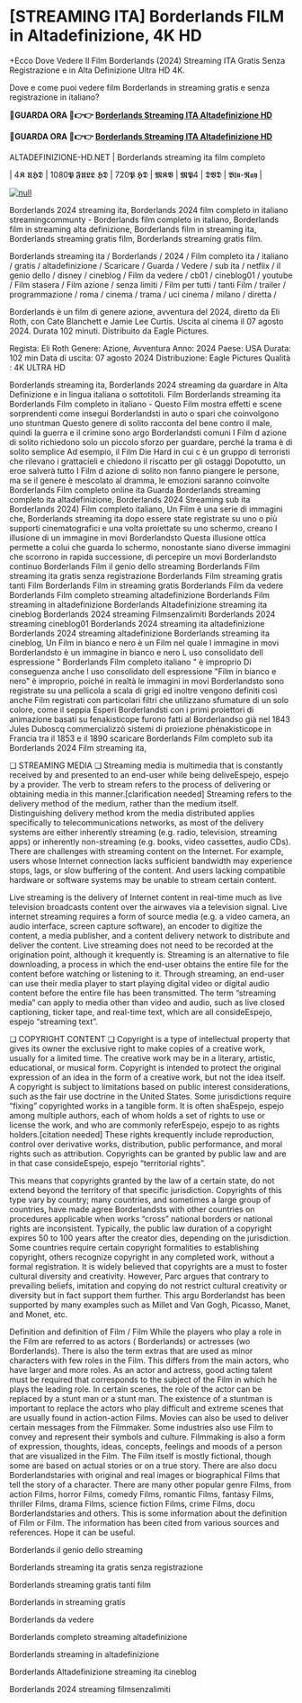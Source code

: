 # [STREAMING ITA] Borderlands FILM in Altadefinizione, 4K HD

+Ecco Dove Vedere Il Film Borderlands (2024) Streaming ITA Gratis Senza Registrazione e in Alta Definizione Ultra HD 4K.

Dove e come puoi vedere film Borderlands in streaming gratis e senza registrazione in italiano?

**🔴GUARDA ORA 🔴👉👉 [Borderlands Streaming ITA Altadefinizione HD](https://t.co/aQXg8Fr4Y3)**

**🔴GUARDA ORA 🔴👉👉 [Borderlands Streaming ITA Altadefinizione HD](https://t.co/aQXg8Fr4Y3)**

ALTADEFINIZIONE-HD.NET | Borderlands streaming ita film completo

| 4𝕶 𝖀𝕳𝕯 | 1080𝕻 𝕱𝖀𝕷𝕷 𝕳𝕯 | 720𝕻 𝕳𝕯 | 𝕸𝕶𝖁 | 𝕸𝕻4 | 𝕯𝖁𝕯 | 𝕭𝖑𝖚-𝕽𝖆𝖞 |

[![null](https://static.wixstatic.com/media/855a25_043b5abeb4ae4d35ac003198e7fe56ed~mv2.gif)](https://t.co/aQXg8Fr4Y3)

Borderlands 2024 streaming ita, Borderlands 2024 film completo in italiano streamingcommunty - Borderlands film completo in italiano, Borderlands film in streaming alta definizione, Borderlands film in streaming ita, Borderlands streaming gratis film, Borderlands streaming gratis film.

Borderlands streaming ita / Borderlands / 2024 / Film completo ita / italiano / gratis / altadefinizione / Scaricare / Guarda / Vedere / sub ita / netflix / il genio dello / disney / cineblog / Film da vedere / cb01 / cineblog01 / youtube / Film stasera / Film azione / senza limiti / Film per tutti / tanti Film / trailer / programmazione / roma / cinema / trama / uci cinema / milano / diretta /

Borderlands è un film di genere azione, avventura del 2024, diretto da Eli Roth, con Cate Blanchett e Jamie Lee Curtis. Uscita al cinema il 07 agosto 2024. Durata 102 minuti. Distribuito da Eagle Pictures.

Regista: Eli Roth
Genere: Azione, Avventura
Anno: 2024
Paese: USA
Durata: 102 min
Data di uscita: 07 agosto 2024
Distribuzione: Eagle Pictures
Qualità : 4K ULTRA HD

Borderlands streaming ita, Borderlands 2024 streaming da guardare in Alta Definizione e in lingua italiana o sottotitoli. Film Borderlands streaming ita Borderlands Film completo in italiano - Questo Film mostra effetti e scene sorprendenti come insegui Borderlandsti in auto o spari che coinvolgono uno stuntman Questo genere di solito racconta del bene contro il male, quindi la guerra e il crimine sono argo Borderlandsti comuni I Film d azione di solito richiedono solo un piccolo sforzo per guardare, perché la trama è di solito semplice Ad esempio, il Film Die Hard in cui c è un gruppo di terroristi che rilevano i grattacieli e chiedono il riscatto per gli ostaggi Dopotutto, un eroe salverà tutto I Film d azione di solito non fanno piangere le persone, ma se il genere è mescolato al dramma, le emozioni saranno coinvolte Borderlands Film completo online ita Guarda Borderlands streaming completo ita altadefinizione, Borderlands 2024 Streaming sub ita Borderlands 2024) Film completo italiano, Un Film è una serie di immagini che, Borderlands streaming ita dopo essere state registrate su uno o più supporti cinematografici e una volta proiettate su uno schermo, creano l illusione di un immagine in movi Borderlandsto Questa illusione ottica permette a colui che guarda lo schermo, nonostante siano diverse immagini che scorrono in rapida successione, di percepire un movi Borderlandsto continuo Borderlands Film il genio dello streaming Borderlands Film streaming ita gratis senza registrazione Borderlands Film streaming gratis tanti Film Borderlands Film in streaming gratis Borderlands Film da vedere Borderlands Film completo streaming altadefinizione Borderlands Film streaming in altadefinizione Borderlands Altadefinizione streaming ita cineblog Borderlands 2024 streaming Filmsenzalimiti Borderlands 2024 streaming cineblog01 Borderlands 2024 streaming ita altadefinizione Borderlands 2024 streaming altadefinizione Borderlands streaming ita cineblog, Un Film in bianco e nero è un Film nel quale l immagine in movi Borderlandsto è un immagine in bianco e nero L uso consolidato dell espressione " Borderlands Film completo italiano " è improprio Di conseguenza anche l uso consolidato dell espressione "Film in bianco e nero" è improprio, poiché in realtà le immagini in movi Borderlandsto sono registrate su una pellicola a scala di grigi ed inoltre vengono definiti così anche Film registrati con particolari filtri che utilizzano sfumature di un solo colore, come il seppia Esperi Borderlandsti con i primi proiettori di animazione basati su fenakisticope furono fatti al Borderlandso già nel 1843 Jules Duboscq commercializzò sistemi di proiezione phénakisticope in Francia tra il 1853 e il 1890 scaricare Borderlands Film completo sub ita Borderlands 2024 Film streaming ita,

❏ STREAMING MEDIA ❏ Streaming media is multimedia that is constantly received by and presented to an end-user while being deliveEspejo, espejo by a provider. The verb to stream refers to the process of delivering or obtaining media in this manner.[clarification needed] Streaming refers to the delivery method of the medium, rather than the medium itself. Distinguishing delivery method krom the media distributed applies specifically to telecommunications networks, as most of the delivery systems are either inherently streaming (e.g. radio, television, streaming apps) or inherently non-streaming (e.g. books, video cassettes, audio CDs). There are challenges with streaming content on the Internet. For example, users whose Internet connection lacks sufficient bandwidth may experience stops, lags, or slow buffering of the content. And users lacking compatible hardware or software systems may be unable to stream certain content.

Live streaming is the delivery of Internet content in real-time much as live television broadcasts content over the airwaves via a television signal. Live internet streaming requires a form of source media (e.g. a video camera, an audio interface, screen capture software), an encoder to digitize the content, a media publisher, and a content delivery network to distribute and deliver the content. Live streaming does not need to be recorded at the origination point, although it krequently is. Streaming is an alternative to file downloading, a process in which the end-user obtains the entire file for the content before watching or listening to it. Through streaming, an end-user can use their media player to start playing digital video or digital audio content before the entire file has been transmitted. The term “streaming media” can apply to media other than video and audio, such as live closed captioning, ticker tape, and real-time text, which are all consideEspejo, espejo “streaming text”.

❏ COPYRIGHT CONTENT ❏ Copyright is a type of intellectual property that gives its owner the exclusive right to make copies of a creative work, usually for a limited time. The creative work may be in a literary, artistic, educational, or musical form. Copyright is intended to protect the original expression of an idea in the form of a creative work, but not the idea itself. A copyright is subject to limitations based on public interest considerations, such as the fair use doctrine in the United States. Some jurisdictions require “fixing” copyrighted works in a tangible form. It is often shaEspejo, espejo among multiple authors, each of whom holds a set of rights to use or license the work, and who are commonly referEspejo, espejo to as rights holders.[citation needed] These rights krequently include reproduction, control over derivative works, distribution, public performance, and moral rights such as attribution. Copyrights can be granted by public law and are in that case consideEspejo, espejo “territorial rights”.

This means that copyrights granted by the law of a certain state, do not extend beyond the territory of that specific jurisdiction. Copyrights of this type vary by country; many countries, and sometimes a large group of countries, have made agree Borderlandsts with other countries on procedures applicable when works “cross” national borders or national rights are inconsistent. Typically, the public law duration of a copyright expires 50 to 100 years after the creator dies, depending on the jurisdiction. Some countries require certain copyright formalities to establishing copyright, others recognize copyright in any completed work, without a formal registration. It is widely believed that copyrights are a must to foster cultural diversity and creativity. However, Parc argues that contrary to prevailing beliefs, imitation and copying do not restrict cultural creativity or diversity but in fact support them further. This argu Borderlandst has been supported by many examples such as Millet and Van Gogh, Picasso, Manet, and Monet, etc.

Definition and definition of Film / Film While the players who play a role in the Film are referred to as actors ( Borderlands) or actresses (wo Borderlands). There is also the term extras that are used as minor characters with few roles in the Film. This differs from the main actors, who have larger and more roles. As an actor and actress, good acting talent must be required that corresponds to the subject of the Film in which he plays the leading role. In certain scenes, the role of the actor can be replaced by a stunt man or a stunt man. The existence of a stuntman is important to replace the actors who play difficult and extreme scenes that are usually found in action-action Films. Movies can also be used to deliver certain messages from the Filmmaker. Some industries also use Film to convey and represent their symbols and culture. Filmmaking is also a form of expression, thoughts, ideas, concepts, feelings and moods of a person that are visualized in the Film. The Film itself is mostly fictional, though some are based on actual stories or on a true story. There are also docu Borderlandstaries with original and real images or biographical Films that tell the story of a character. There are many other popular genre Films, from action Films, horror Films, comedy Films, romantic Films, fantasy Films, thriller Films, drama Films, science fiction Films, crime Films, docu Borderlandstaries and others. This is some information about the definition of Film or Film. The information has been cited from various sources and references. Hope it can be useful.

Borderlands il genio dello streaming

Borderlands streaming ita gratis senza registrazione

Borderlands streaming gratis tanti film

Borderlands in streaming gratis

Borderlands da vedere

Borderlands completo streaming altadefinizione

Borderlands streaming in altadefinizione

Borderlands Altadefinizione streaming ita cineblog

Borderlands 2024 streaming filmsenzalimiti
